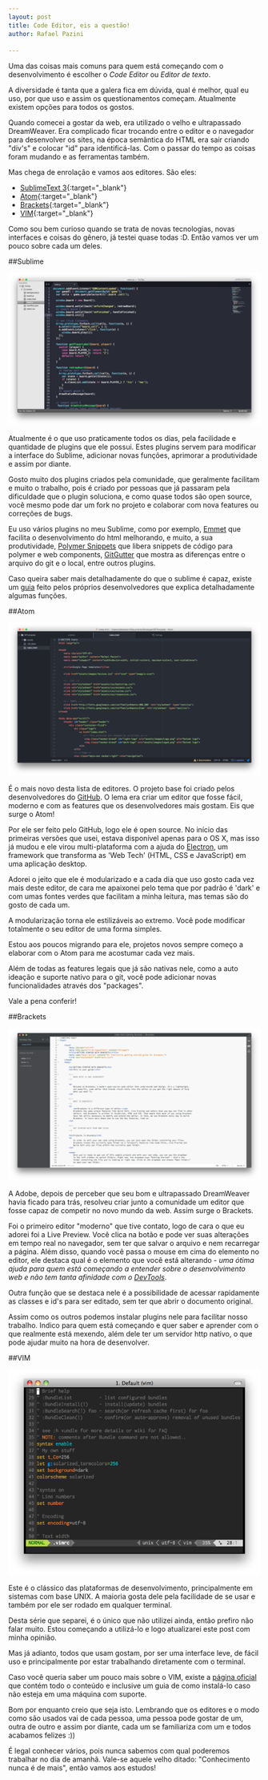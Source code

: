 ```yaml
---
layout: post
title: Code Editor, eis a questão!
author: Rafael Pazini

---
```


Uma das coisas mais comuns para quem está começando com o desenvolvimento é escolher o *Code Editor* ou *Editor de texto*.

A diversidade é tanta que a galera fica em dúvida, qual é melhor, qual eu uso, por que uso e assim os questionamentos começam. Atualmente existem opções para todos os gostos.<!--more--> 

Quando comecei a gostar da web, era utilizado o velho e ultrapassado DreamWeaver. Era complicado ficar trocando entre o editor e o navegador para desenvolver os sites, na época semântica do HTML era sair criando "div's" e colocar "id" para identificá-las. Com o passar do tempo as coisas foram mudando e as ferramentas também.

Mas chega de enrolação e vamos aos editores. São eles: 

*	[SublimeText 3](http://www.sublimetext.com/3){:target="_blank"}
*	[Atom](https://atom.io/){:target="_blank"}
*	[Brackets](http://brackets.io/){:target="_blank"}
*	[VIM](http://www.vim.org/){:target="_blank"}

Como sou bem curioso quando se trata de novas tecnologias, novas interfaces e coisas do gênero, já testei quase todas :D. Então vamos ver um pouco sobre cada um deles.

##Sublime

![SublimeText3](/assets/img/posts/sublime.jpg)

Atualmente é o que uso praticamente todos os dias, pela facilidade e quantidade de plugins que ele possui. Estes plugins servem para modificar a interface do Sublime, adicionar novas funções, aprimorar a produtividade e assim por diante.

Gosto muito dos plugins criados pela comunidade, que geralmente facilitam e muito o trabalho, pois é criado por pessoas que já passaram pela dificuldade que o plugin soluciona, e como quase todos são open source, você mesmo pode dar um fork no projeto e colaborar com nova features ou correções de bugs.

Eu uso vários plugins no meu Sublime, como por exemplo, [Emmet](http://emmet.io/) que facilita o desenvolvimento do html melhorando, e muito, a sua produtividade, [Polymer Snippets](https://github.com/robdodson/PolymerSnippets) que libera snippets de código para polymer e web components, [GitGutter](https://github.com/jisaacks/GitGutter) que mostra as diferenças entre o arquivo do git e o local, entre outros plugins.

Caso queira saber mais detalhadamente do que o sublime é capaz, existe um [guia](http://www.sublimetext.com/docs/3/) feito pelos próprios desenvolvedores que explica detalhadamente algumas funções.

##Atom

![Atom](/assets/img/posts/atom.jpg)

É o mais novo desta lista de editores. O projeto base foi criado pelos desenvolvedores do [GitHub](http://github.com). O lema era criar um editor que fosse fácil, moderno e com as features que os desenvolvedores mais gostam. Eis que surge o Atom!

Por ele ser feito pelo GitHub, logo ele é open source. No início das primeiras versões que usei, estava disponível apenas para o OS X, mas isso já mudou e ele virou multi-plataforma com a ajuda do [Electron](http://electron.atom.io), um framework que transforma as 'Web Tech' (HTML, CSS e JavaScript) em uma aplicação desktop. 

Adorei o jeito que ele é modularizado e a cada dia que uso gosto cada vez mais deste editor, de cara me apaixonei pelo tema que por padrão é 'dark' e com umas fontes verdes que facilitam a minha leitura, mas temas são do gosto de cada um.

A modularização torna ele estilizáveis ao extremo. Você pode modificar totalmente o seu editor de uma forma simples.

Estou aos poucos migrando para ele, projetos novos sempre começo a elaborar com o Atom para me acostumar cada vez mais.

Além de todas as features legais que já são nativas nele, como a auto ideação e suporte nativo para o git, você pode adicionar novas funcionalidades através dos "packages".

Vale a pena conferir!

##Brackets

![Brackets](/assets/img/posts/brackets.jpg)

A Adobe, depois de perceber que seu bom e ultrapassado DreamWeaver havia ficado para trás, resolveu criar junto a comunidade um editor que fosse capaz de competir no novo mundo da web. Assim surge o Brackets.

Foi o primeiro editor "moderno" que tive contato, logo de cara o que eu adorei foi a Live Preview. Você clica na botão e pode ver suas alterações em tempo real no navegador, sem ter que salvar o arquivo e nem recarregar a página. Além disso, quando você passa o mouse em cima do elemento no editor, ele destaca qual é o elemento que você está alterando - *uma ótima ajuda para quem está começando a entender sobre o desenvolvimento web e não tem tanta afinidade com o [DevTools](https://developer.chrome.com/devtools)*.

Outra função que se destaca nele é a possibilidade de acessar rapidamente as classes e id's para ser editado, sem ter que abrir o documento original.

Assim como os outros podemos instalar plugins nele para facilitar nosso trabalho. Indico para quem está começando e quer saber e aprender com o que realmente está mexendo, além dele ter um servidor http nativo, o que pode ajudar muito na hora de desenvolver.

##VIM

![VIM](/assets/img/posts/vim.jpg)

Este é o clássico das plataformas de desenvolvimento, principalmente em sistemas com base UNIX. A maioria gosta dele pela facilidade de se usar e também por ele ser rodado em qualquer terminal.

Desta série que separei, é o único que não utilizei ainda, então prefiro não falar muito. Estou começando a utilizá-lo e logo atualizarei este post com minha opinião.

Mas já adianto, todos que usam gostam, por ser uma interface leve, de fácil uso e principalmente por estar trabalhando diretamente com o terminal.

Caso você queria saber um pouco mais sobre o VIM, existe a [página oficial](http://www.vim.org/index.php) que contém todo o conteúdo e inclusive um guia de como instalá-lo caso não esteja em uma máquina com suporte.

Bom por enquanto creio que seja isto. Lembrando que os editores e o modo como são usados vai de cada pessoa, uma pessoa pode gostar de um, outra de outro e assim por diante, cada um se familiariza com um e todos acabamos felizes :)) 

É legal conhecer vários, pois nunca sabemos com qual poderemos trabalhar no dia de amanhã. Vale-se aquele velho ditado: "Conhecimento nunca é de mais", então vamos aos estudos!






